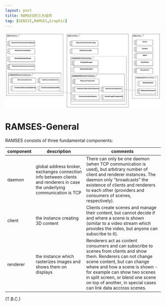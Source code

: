```yaml
---
layout: post
title: RAMSES的三大组件
tag: [GENIVI,RAMSES,Graphic]
---
```


<!--break-->

![ramses](../public/2018/10/ramses.svg)

# RAMSES-General

RAMSES consists of three fundamental components:


| component | description                              | comments                                 | 
| --------- | ---------------------------------------- | ---------------------------------------- | 
| daemon    | global address broker, exchanges connection info between clients and renderers in case the underlying communication is TCP | There can only be one daemon (when TCP communication is used), but arbitrary number of client and renderer instances. The daemon only "broadcasts" the existence of clients and renderers to each other (providers and consumers of scenes, respectively). | 
| client    | the instance creating 3D content         | Clients create scenes and manage their content, but cannot decide if and where a scene is shown (similar to a video stream which provides the video, but anyone can subscribe to it). | 
| renderer  | the instance which rasterizes images and shows them on displays | Renderers act as content consumers and can subscribe to scenes from clients and show them. Renderers can not change scene content, but can change where and how a scene is shown - for example can show two scenes in split screen, or blend one scene on top of another, in special cases can link data accross scenes. | 


(T.B.C.)

